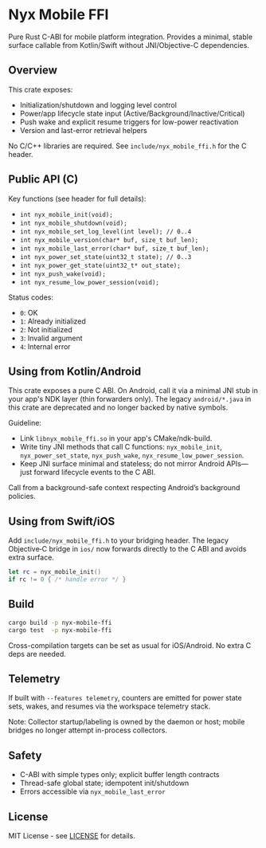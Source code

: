 # Nyx Mobile FFI

Pure Rust C-ABI for mobile platform integration. Provides a minimal, stable surface callable from Kotlin/Swift without JNI/Objective-C dependencies.

## Overview

This crate exposes:

- Initialization/shutdown and logging level control
- Power/app lifecycle state input (Active/Background/Inactive/Critical)
- Push wake and explicit resume triggers for low-power reactivation
- Version and last-error retrieval helpers

No C/C++ libraries are required. See `include/nyx_mobile_ffi.h` for the C header.

## Public API (C)

Key functions (see header for full details):

- `int nyx_mobile_init(void);`
- `int nyx_mobile_shutdown(void);`
- `int nyx_mobile_set_log_level(int level); // 0..4`
- `int nyx_mobile_version(char* buf, size_t buf_len);`
- `int nyx_mobile_last_error(char* buf, size_t buf_len);`
- `int nyx_power_set_state(uint32_t state); // 0..3`
- `int nyx_power_get_state(uint32_t* out_state);`
- `int nyx_push_wake(void);`
- `int nyx_resume_low_power_session(void);`

Status codes:

- `0`: OK
- `1`: Already initialized
- `2`: Not initialized
- `3`: Invalid argument
- `4`: Internal error

## Using from Kotlin/Android

This crate exposes a pure C ABI. On Android, call it via a minimal JNI stub in your app's NDK layer (thin forwarders only). The legacy `android/*.java` in this crate are deprecated and no longer backed by native symbols.

Guideline:
- Link `libnyx_mobile_ffi.so` in your app's CMake/ndk-build.
- Write tiny JNI methods that call C functions: `nyx_mobile_init`, `nyx_power_set_state`, `nyx_push_wake`, `nyx_resume_low_power_session`.
- Keep JNI surface minimal and stateless; do not mirror Android APIs—just forward lifecycle events to the C ABI.

Call from a background-safe context respecting Android’s background policies.

## Using from Swift/iOS

Add `include/nyx_mobile_ffi.h` to your bridging header. The legacy Objective‑C bridge in `ios/` now forwards directly to the C ABI and avoids extra surface.

```swift
let rc = nyx_mobile_init()
if rc != 0 { /* handle error */ }
```

## Build

```bash
cargo build -p nyx-mobile-ffi
cargo test  -p nyx-mobile-ffi
```

Cross-compilation targets can be set as usual for iOS/Android. No extra C deps are needed.

## Telemetry

If built with `--features telemetry`, counters are emitted for power state sets, wakes, and resumes via the workspace telemetry stack.

Note: Collector startup/labeling is owned by the daemon or host; mobile bridges no longer attempt in-process collectors.

## Safety

- C-ABI with simple types only; explicit buffer length contracts
- Thread-safe global state; idempotent init/shutdown
- Errors accessible via `nyx_mobile_last_error`

## License

MIT License - see [LICENSE](../LICENSE) for details.
